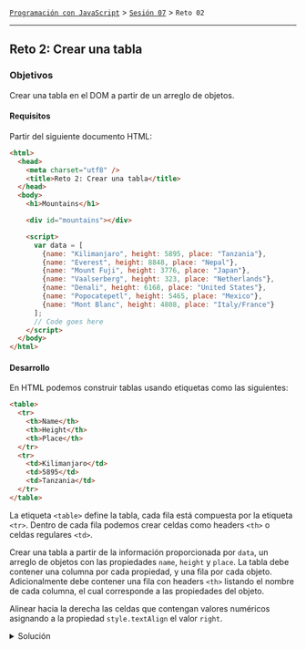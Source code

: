 [`Programación con JavaScript`](../../Readme.md) > [`Sesión 07`](../Readme.md) > `Reto 02`

---

## Reto 2: Crear una tabla

### Objetivos

Crear una tabla en el DOM a partir de un arreglo de objetos.

#### Requisitos

Partir del siguiente documento HTML:

```html
<html>
  <head>
    <meta charset="utf8" />
    <title>Reto 2: Crear una tabla</title>
  </head>
  <body>
    <h1>Mountains</h1>

    <div id="mountains"></div>

    <script>
      var data = [
        {name: "Kilimanjaro", height: 5895, place: "Tanzania"},
        {name: "Everest", height: 8848, place: "Nepal"},
        {name: "Mount Fuji", height: 3776, place: "Japan"},
        {name: "Vaalserberg", height: 323, place: "Netherlands"},
        {name: "Denali", height: 6168, place: "United States"},
        {name: "Popocatepetl", height: 5465, place: "Mexico"},
        {name: "Mont Blanc", height: 4808, place: "Italy/France"}
      ];
      // Code goes here
    </script>
  </body>
</html>
```

#### Desarrollo

En HTML podemos construir tablas usando etiquetas como las siguientes:

```HTML
<table>
  <tr>
    <th>Name</th>
    <th>Height</th>
    <th>Place</th>
  </tr>
  <tr>
    <td>Kilimanjaro</td>
    <td>5895</td>
    <td>Tanzania</td>
  </tr>
</table>
```

La etiqueta `<table>` define la tabla, cada fila está compuesta por la etiqueta `<tr>`.
Dentro de cada fila podemos crear celdas como headers `<th>` o celdas regulares `<td>`.

Crear una tabla a partir de la información proporcionada por `data`, un arreglo
de objetos con las propiedades `name`, `height` y `place`. La tabla debe contener
una columna por cada propiedad, y una fila por cada objeto. Adicionalmente debe
contener una fila con headers `<th>` listando el nombre de cada columna, el cual
corresponde a las propiedades del objeto.

Alinear hacia la derecha las celdas que contengan valores numéricos asignando a la
propiedad `style.textAlign` el valor `right`.

<details>
  <summary>Solución</summary>

```javascript
function buildTable(data) {
  var table = document.createElement("table");

  var fields = Object.keys(data[0]);
  var headRow = document.createElement("tr");
  fields.forEach(function(field) {
    var headCell = document.createElement("th");
    headCell.appendChild(document.createTextNode(field));
    headRow.appendChild(headCell);
  });
  table.appendChild(headRow);

  data.forEach(function(object) {
    var row = document.createElement("tr");
    fields.forEach(function(field) {
      var cell = document.createElement("td");
      cell.appendChild(document.createTextNode(object[field]));
      if (typeof object[field] == "number") {
        cell.style.textAlign = "right";
      }
      row.appendChild(cell);
    });
    table.appendChild(row);
  });

  return table;
}

document.getElementById("mountains")
   .appendChild(buildTable(data));
```

</details>
